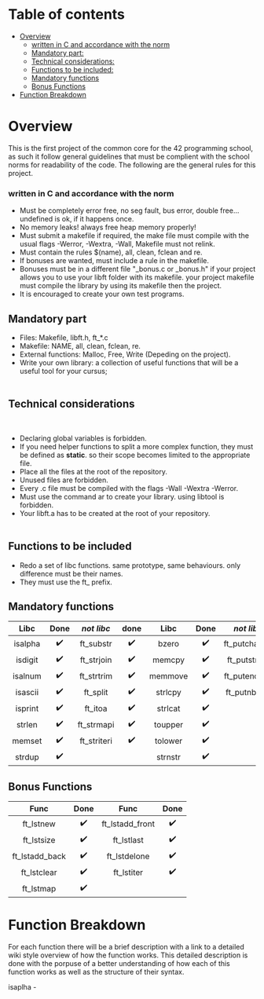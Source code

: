 # Table of contents
- [Overview](#overview)
  * [written in C and accordance with the norm](#written-in-c-and-accordance-with-the-norm)
  * [Mandatory part:](#mandatory-part)
  * [Technical considerations:](#technical-considerations)
  * [Functions to be included:](#functions-to-be-included)
  * [Mandatory functions](#mandatory-functions)
  * [Bonus Functions](#bonus-functions)
- [Function Breakdown](#function-breakdown)

# Overview

This is the first project of the common core for the 42 programming school, as such it follow  general guidelines that must be complient with the school norms for readability of the code. The following are the general rules for this project.

### written in C and accordance with the norm 
- Must be completely error free, no seg fault, bus error, double free... undefined is ok, if it happens once. 
- No memory leaks! always free heap memory properly!  
- Must submit a makefile if required, the make file must compile with the usual flags -Werror, -Wextra, -Wall, Makefile must not relink.  
- Must contain the rules $(name), all, clean, fclean and re.  
- If bonuses are wanted, must include a rule in the makefile.  
- Bonuses must be in a different file "_bonus.c or _bonus.h"  if your project allows you to use your libft folder with its makefile. your project makefile must compile the library by using its makefile then the project.
- It is encouraged to create your own test programs.  

## Mandatory part
 
 - Files: Makefile, libft.h, ft_*.c 
 - Makefile: NAME, all, clean, fclean, re.
 - External functions: Malloc, Free, Write (Depeding on the project).
 - Write your own library: a collection of useful functions that will be a useful tool for your cursus;  
   
## Technical considerations  
 
- Declaring global variables is forbidden.  
- If you need helper functions to split a more complex function, they must be defined as **static**. so their scope becomes limited to the appropriate file. 
- Place all the files at the root of the repository.  
- Unused files are forbidden.  
- Every .c file must be compiled with the flags -Wall -Wextra -Werror.  
- Must use the command ar to create your library. using libtool is forbidden.  
- Your libft.a has to be created at the root of your repository.  
   
## Functions to be included
- Redo a set of libc functions. same prototype, same behaviours. only difference must be their names.  
- They must use the ft_ prefix.

## Mandatory functions

| **Libc** | Done | ***not libc*** | done | **Libc** | Done | ***not libc*** | done | **Libc** | Done |
|:--------:|:----:|:--------------:|:----:|:--------:|:----:|:--------------:|:----:|:--------:|:----:|
| isalpha  |  ✔️  |   ft_substr    |  ✔️  |  bzero   |  ✔️  | ft_putchar_fd  |  ✔️  |  strchr  |  ✔️  |
| isdigit  |  ✔️  |   ft_strjoin   |  ✔️  |  memcpy  |  ✔️  |  ft_putstr_fd  |  ✔️  | strrchr  |  ✔️  |
| isalnum  |  ✔️  |   ft_strtrim   |  ✔️  | memmove  |  ✔️  | ft_putendl_fd  |  ✔️  | strncmp  |  ✔️  |
| isascii  |  ✔️  |    ft_split   |  ✔️  | strlcpy  |  ✔️  |  ft_putnbr_fd  |  ✔️  |  memchr  |  ✔️  |
| isprint  |  ✔️  |    ft_itoa     |  ✔️  | strlcat  |  ✔️  |                |      |  memcmp  |  ✔️  |
| strlen  |  ✔️  |   ft_strmapi   |  ✔️  | toupper  |  ✔️  |                |      |   atoi   |  ✔️  |
|  memset  |  ✔️  |  ft_striteri   |  ✔️  | tolower  |  ✔️  |                |      |  Calloc  |  ✔️  |
|  strdup  |  ✔️  |                |      | strnstr |  ✔️  |                |      |          |      |

## Bonus Functions

|      Func      | Done |      Func       | Done |
|:--------------:|:----:|:---------------:|:----:|
|   ft_lstnew    |   ✔️   | ft_lstadd_front |  ✔️    |
|   ft_lstsize   |  ✔️    |   ft_lstlast    |    ✔️  |
| ft_lstadd_back |    ✔️  |  ft_lstdelone   |   ✔️   |
|  ft_lstclear   |   ✔️   |   ft_lstiter    |    ✔️  |
| ft_lstmap              |  ✔️    |                 |      |

# Function Breakdown

For each function there will be a brief description with a link to a detailed wiki style overview of how the function works. This detailed description is done with the porpuse of a better understanding of how each of this function works as well as the structure of their syntax. 

isaplha - 
